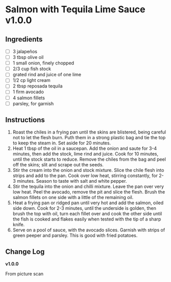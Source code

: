 # Salmon with Tequila Lime Sauce v1.0.0

## Ingredients

- [ ] 3 jalapeños
- [ ] 3 tbsp olive oil
- [ ] 1 small onion, finely chopped
- [ ] 2/3 cup fish stock
- [ ] grated rind and juice of one lime
- [ ] 1/2 cp light cream
- [ ] 2 tbsp reposada tequila
- [ ] 1 firm avocado
- [ ] 4 salmon fillets
- [ ] parsley, for garnish

## Instructions

1. Roast the chiles in a frying pan until the skins are blistered, being careful not to let the flesh burn. Puth them in a strong plastic bag and tie the top to keep the steam in. Set aside for 20 minutes.
1. Heat 1 tbsp of the oil in a saucepan. Add the onion and saute for 3-4 minutes, then add the stock, lime rind and juice. Cook for 10 minutes, until the stock starts to reduce. Remove the chiles from the bag and peel off the skins; slit and scrape out the seeds.
1. Stir the cream into the onion and stock mixture. Slice the chile flesh into strips and add to the pan. Cook over low heat, stirring constantly, for 2-3 minutes. Season to taste with salt and white pepper.
1. Stir the tequila into the onion and chilli mixture. Leave the pan over very low heat. Peel the avocado, remove the pit and slice the flesh. Brush the salmon fillets on one side with a little of the remaining oil.
1. Heat a frying pan or ridged pan until very hot and add the salmon, oiled side down. Cook for 2-3 minutes, until the underside is golden, then brush the top with oil, turn each fillet over and cook the other side until the fish is cooked and flakes easily when tested with the tip of a sharp knife.
1. Serve on a pool of sauce, with the avocado slices. Garnish with strips of green peeper and parsley. This is good with fried potatoes.

## Change Log

**v1.0.0**

From picture scan
